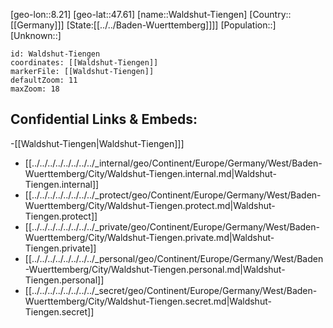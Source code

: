 ﻿---
location: [47.61,8.21]
mapzoom: [7,12] 
mapmarker: city 
type: City
tags:
- geo/City


SpocWebEntityId: 35418
isDeleted: false
confidential: public

---
[geo-lon::8.21]
[geo-lat::47.61]
[name::Waldshut-Tiengen]
[Country::[[Germany]]]
[State:[[../../Baden-Wuerttemberg]]]]
[Population::]
[Unknown::]


```leaflet
id: Waldshut-Tiengen
coordinates: [[Waldshut-Tiengen]]
markerFile: [[Waldshut-Tiengen]]
defaultZoom: 11 
maxZoom: 18
```


## Confidential Links & Embeds: 
-[[Waldshut-Tiengen|Waldshut-Tiengen]]] 
- [[../../../../../../../../_internal/geo/Continent/Europe/Germany/West/Baden-Wuerttemberg/City/Waldshut-Tiengen.internal.md|Waldshut-Tiengen.internal]] 
- [[../../../../../../../../_protect/geo/Continent/Europe/Germany/West/Baden-Wuerttemberg/City/Waldshut-Tiengen.protect.md|Waldshut-Tiengen.protect]] 
- [[../../../../../../../../_private/geo/Continent/Europe/Germany/West/Baden-Wuerttemberg/City/Waldshut-Tiengen.private.md|Waldshut-Tiengen.private]] 
- [[../../../../../../../../_personal/geo/Continent/Europe/Germany/West/Baden-Wuerttemberg/City/Waldshut-Tiengen.personal.md|Waldshut-Tiengen.personal]] 
- [[../../../../../../../../_secret/geo/Continent/Europe/Germany/West/Baden-Wuerttemberg/City/Waldshut-Tiengen.secret.md|Waldshut-Tiengen.secret]] 
